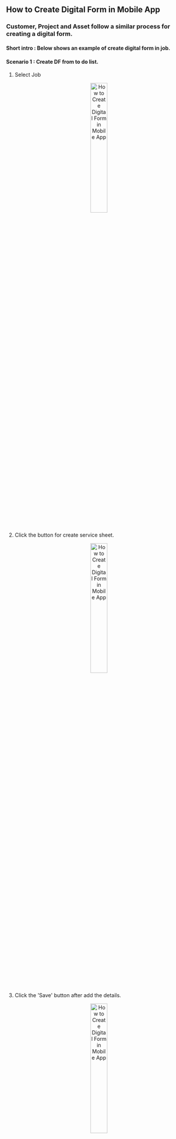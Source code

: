 ## How to Create Digital Form in Mobile App
### Customer, Project and Asset follow a similar process for creating a digital form.
#### Short intro : Below shows an example of create digital form in job.
#### Scenario 1 : Create DF from to do list.
1) Select Job <br>

<p align="center">
         <img src="img2/Create_Digital_Form_Mobile_Step_11.png" alt="How to Create Digital Form in Mobile App" style="width: 30%; height: auto;">
</p><br>

2) Click the button for create service sheet. <br>

<p align="center">
         <img src="img2/Create_Digital_Form_Mobile_Step_12.png" alt="How to Create Digital Form in Mobile App" style="width: 30%; height: auto;">
</p><br>

3) Click the 'Save' button after add the details. <br>

<p align="center">
         <img src="img2/Create_Digital_Form_Mobile_Step_13.png" alt="How to Create Digital Form in Mobile App" style="width: 30%; height: auto;">
</p><br>

4) Digital form is created and shown. <br>

<p align="center">
         <img src="img2/Create_Digital_Form_Mobile_Step_14.png" alt="How to Create Digital Form in Mobile App" style="width: 30%; height: auto;">
</p><br>


#### Scenario 2 : Create DF from “+” icon.
1) Select Job <br>

<p align="center">
         <img src="img2/Create_Digital_Form_Mobile_Step_1.png" alt="How to Create Digital Form in Mobile App" style="width: 30%; height: auto;">
</p><br>

2) Click on the “+” icon. <br>

<p align="center">
         <img src="img2/Create_Digital_Form_Mobile_Step_2.png" alt="How to Create Digital Form in Mobile App" style="width: 30%; height: auto;">
</p><br>

3) Click the “Add Digital Form” icon to choose digital form. <br>

<p align="center">
         <img src="img2/Create_Digital_Form_Mobile_Step_3.png" alt="How to Create Digital Form in Mobile App" style="width: 30%; height: auto;">
</p><br>

4) Select the Digital Form require. <br>

<p align="center">
         <img src="img2/Create_Digital_Form_Mobile_Step_4.png" alt="How to Create Digital Form in Mobile App" style="width: 30%; height: auto;">
</p><br>

5) Fill in the form with the required details, then click 'Save'.<br>

<p align="center">
         <img src="img2/Create_Digital_Form_Mobile_Step_5.png" alt="How to Create Digital Form in Mobile App" style="width: 30%; height: auto;">
</p><br>

6) You may choose to open or skip 'Acknowledge and Feedback'. If you decide to open it later, you can access it via the three-dot icon. <br>

<p align="center">
         <img src="img2/Create_Digital_Form_Mobile_Step_9.png" alt="How to Create Digital Form in Mobile App" style="width: 30%; height: auto;";">
</p><br>

<p align="center">
         <img src="img2/Create_Digital_Form_Mobile_Step_10.png" alt="How to Create Digital Form in Mobile App" style="width: 30%; height: auto;";">
</p><br>

